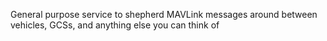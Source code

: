 General purpose service to shepherd MAVLink messages around between vehicles, GCSs, and anything else you can think of